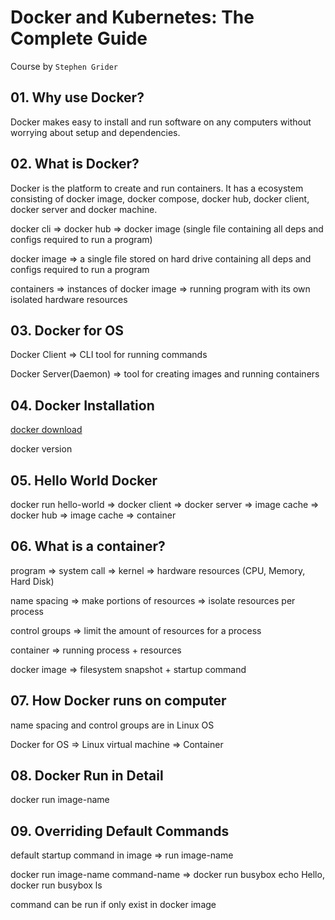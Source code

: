 # Docker and Kubernetes: The Complete Guide

Course by `Stephen Grider`

## 01. Why use Docker?

Docker makes easy to install and run software on any computers without worrying about setup and dependencies.

## 02. What is Docker?

Docker is the platform to create and run containers. It has a ecosystem consisting of docker image, docker compose, docker hub, docker client, docker server and docker machine.

docker cli => docker hub => docker image (single file containing all deps and configs required to run a program)

docker image => a single file stored on hard drive containing all deps and configs required to run a program

containers => instances of docker image => running program with its own isolated hardware resources

## 03. Docker for OS

Docker Client => CLI tool for running commands

Docker Server(Daemon) => tool for creating images and running containers

## 04. Docker Installation

[docker download](https://www.docker.com/get-started/)

docker version

## 05. Hello World Docker

docker run hello-world => docker client => docker server => image cache => docker hub => image cache => container

## 06. What is a container?

program => system call => kernel => hardware resources (CPU, Memory, Hard Disk)

name spacing => make portions of resources => isolate resources per process

control groups => limit the amount of resources for a process

container => running process + resources

docker image => filesystem snapshot + startup command

## 07. How Docker runs on computer

name spacing and control groups are in Linux OS

Docker for OS => Linux virtual machine => Container

## 08. Docker Run in Detail

docker run image-name

## 09. Overriding Default Commands

default startup command in image => run image-name

docker run image-name command-name => docker run busybox echo Hello, docker run busybox ls

command can be run if only exist in docker image
